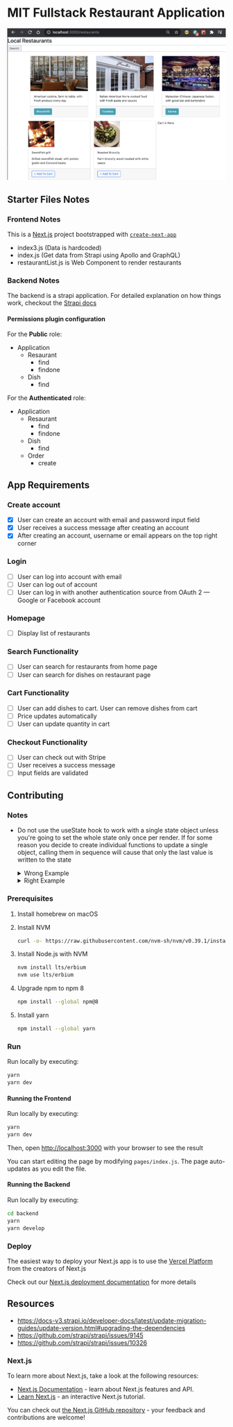 # MIT Fullstack Restaurant Application

![Full rendering](./restaurants.png)

## Starter Files Notes

### Frontend Notes

This is a [Next.js](https://nextjs.org/) project bootstrapped with [`create-next-app`](https://github.com/vercel/next.js/tree/canary/packages/create-next-app)

- index3.js (Data is hardcoded)
- index.js (Get data from Strapi using Apollo and GraphQL)
- restaurantList.js is Web Component to render restaurants

### Backend Notes

The backend is a strapi application. For detailed explanation on how things
work, checkout the [Strapi docs](https://docs-v3.strapi.io/developer-docs/latest/)

#### Permissions plugin configuration

For the **Public** role:

- Application
    - Resaurant
        - find
        - findone
    - Dish
        - find

For the **Authenticated** role:

- Application
    - Resaurant
        - find
        - findone
    - Dish
        - find
    - Order
        - create

## App Requirements

### Create account

- [X] User can create an account with email and password input field
- [X] User receives a success message after creating an account
- [x] After creating an account, username or email appears on the top right corner

### Login

- [ ] User can log into account with email
- [ ] User can log out of account
- [ ] User can log in with another authentication source from OAuth 2 — Google
    or Facebook account

### Homepage

- [ ] Display list of restaurants

### Search Functionality

- [ ] User can search for restaurants from home page
- [ ] User can search for dishes on restaurant page

### Cart Functionality

- [ ] User can add dishes to cart. User can remove dishes from cart
- [ ] Price updates automatically
- [ ] User can update quantity in cart

### Checkout Functionality

- [ ] User can check out with Stripe
- [ ] User receives a success message
- [ ] Input fields are validated

## Contributing

### Notes

- Do not use the useState hook to work with a single state object unless you're
    going to set the whole state only once per render. If for some reason you
    decide to create individual functions to update a single object, calling them
    in sequence will cause that only the last value is written to the state

    <details>
    <summary>Wrong Example</summary>
    <section>

    ```jsx
    // App.js

    import React, { useState } from 'React';
    import { AppContext } from './context.js';
    import Component1 from 'Component1.js'

    function App() {
        const [ state, setState() ] = useState({ key1: 1, key2: 2 });
        const setKey1 = ( key1 ) => setState( { ...state, key1 } );
        const setKey2 = ( key1 ) => setState( { ...state, key2 } );

        // ...

        return (
            <AppContext.Provider value={{
                key1: state.key1,
                setKey1,
                key2: state.key2,
                setKey2
            }}>
                <Component1 />
            </AppContext.Provider>
        )
    }

    export default App;

    ```

    ```jsx
    // Component1.js

    import React, { useState } from 'React';
    import { AppContext } from './context.js';

    function Component1(){
        const appContext = useContext( AppContext );

        // ...

        const handleClick = () => {
            appContext.setKey1( 2 );
            appContext.setKey2( 3 );
            // Expected new state: { key1: 2, key2: 3 }
            // Reality: { key1: 1, key2: 3 }
        }

        return (
            <button type="button" onClick={ handleClick }>Click me!</button>
        )
    }

    export default Component1;
    ```

    In the above example, the problem is that React does not update the values of
    the variable linked to the `setState` function immediately but until the JS
    stack is empty, which means that by the time the `setKey2`
    function is executed after the button is clicked, the state will continue to
    be the same and therefore only the value of key2 will be changed

    </section>
    </details>

    <details>
    <summary>Right Example</summary>
    <section>

    ```jsx
    // App.js

    import React, { useState } from 'React';
    import { AppContext } from './context.js';
    import Component1 from 'Component1.js'

    function App() {
        const [ key1, setKey1 ] = useState( 1 );
        const [ key2, setKey2 ] = useState( 2 );

        // ...

        return (
            <AppContext.Provider value={{
                key1,
                setKey1,
                key2,
                setKey2
            }}>
                <Component1 />
            </AppContext.Provider>
        )
    }

    export default App;

    ```

    ```jsx
    // Component1.js

    import React, { useState } from 'React';
    import { AppContext } from './context.js';

    function Component1(){
        const appContext = useContext( AppContext );

        // ...

        const handleClick = () => {
            appContext.setKey1( 2 );
            appContext.setKey2( 3 );
            // Expected new state: { key1: 2, key2: 3 }
            // Reality: { key1: 2, key2: 3 }
        }

        return (
            <button type="button" onClick={ handleClick }>Click me!</button>
        )
    }

    export default Component1;
    ```

    In the above example, since both variables are separated, each will get its
    own value as expected

    </section>
    </details>

### Prerequisites

1. Install homebrew on macOS
2. Install NVM

    ```bash
    curl -o- https://raw.githubusercontent.com/nvm-sh/nvm/v0.39.1/install.sh | bash
    ```

3. Install Node.js with NVM

    ```bash
    nvm install lts/erbium
    nvm use lts/erbium
    ```

4. Upgrade npm to npm 8

    ```bash
    npm install --global npm@8
    ```

5. Install yarn

    ```bash
    npm install --global yarn
    ```

### Run

Run locally by executing:

```bash
yarn
yarn dev
```

#### Running the Frontend

Run locally by executing:

```bash
yarn
yarn dev
```

Then, open [http://localhost:3000](http://localhost:3000) with your browser to
see the result

You can start editing the page by modifying `pages/index.js`. The page
auto-updates as you edit the file.

#### Running the Backend

Run locally by executing:

```bash
cd backend
yarn
yarn develop
```

### Deploy

The easiest way to deploy your Next.js app is to use the
[Vercel Platform](https://vercel.com/import?utm_medium=default-template&filter=next.js&utm_source=create-next-app&utm_campaign=create-next-app-readme)
from the creators of Next.js

Check out our [Next.js deployment documentation](https://nextjs.org/docs/deployment)
for more details

## Resources

- <https://docs-v3.strapi.io/developer-docs/latest/update-migration-guides/update-version.html#upgrading-the-dependencies>
- <https://github.com/strapi/strapi/issues/9145>
- <https://github.com/strapi/strapi/issues/10326>

### Next.js

To learn more about Next.js, take a look at the following resources:

- [Next.js Documentation](https://nextjs.org/docs) - learn about Next.js
    features and API.
- [Learn Next.js](https://nextjs.org/learn) - an interactive Next.js tutorial.

You can check out
[the Next.js GitHub repository](https://github.com/vercel/next.js/) - your
feedback and contributions are welcome!
